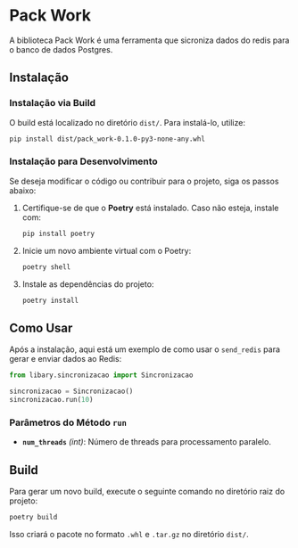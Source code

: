 # **Pack Work**

A biblioteca Pack Work é uma ferramenta que sicroniza dados do redis para o banco de dados Postgres.

## **Instalação**

### **Instalação via Build**

O build está localizado no diretório `dist/`. Para instalá-lo, utilize:

```bash
pip install dist/pack_work-0.1.0-py3-none-any.whl
```

### **Instalação para Desenvolvimento**

Se deseja modificar o código ou contribuir para o projeto, siga os passos abaixo:

1. Certifique-se de que o **Poetry** está instalado. Caso não esteja, instale com:
   ```bash
   pip install poetry
   ```

2. Inicie um novo ambiente virtual com o Poetry:
   ```bash
   poetry shell
   ```

3. Instale as dependências do projeto:
   ```bash
   poetry install
   ```

## **Como Usar**

Após a instalação, aqui está um exemplo de como usar o `send_redis` para gerar e enviar dados ao Redis:

```python
from libary.sincronizacao import Sincronizacao

sincronizacao = Sincronizacao()
sincronizacao.run(10)
```

### **Parâmetros do Método `run`**

- **`num_threads`** *(int)*: Número de threads para processamento paralelo.

## **Build**

Para gerar um novo build, execute o seguinte comando no diretório raiz do projeto:

```bash
poetry build
```

Isso criará o pacote no formato `.whl` e `.tar.gz` no diretório `dist/`.
